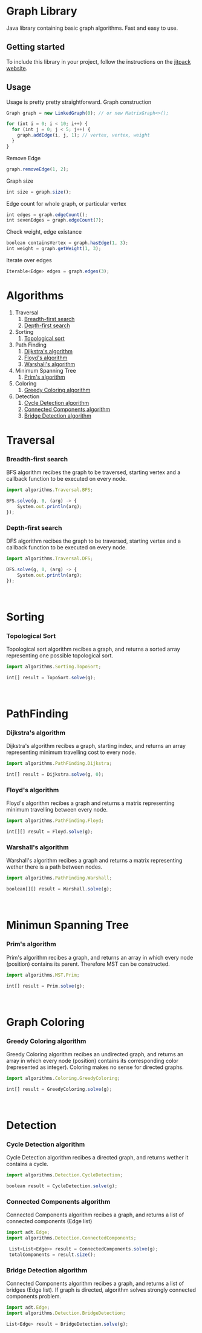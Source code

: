 # Graph Library
Java library containing basic graph algorithms. Fast and easy to use.
## Getting started
To include this library in your project, follow the instructions on the [jitpack website](https://jitpack.io/#MateoGiraz/graph-library).
## Usage
Usage is pretty pretty straightforward. Graph construction

```javascript
Graph graph = new LinkedGraph(0); // or new MatrixGraph<>();

for (int i = 0; i < 10; i++) {
  for (int j = 0; j < 5; j++) {
    graph.addEdge(i, j, 1); // vertex, vertex, weight
  }
}
```
Remove Edge
```javascript
graph.removeEdge(1, 2);
```
Graph size
```javascript
int size = graph.size();
```
Edge count for whole graph, or particular vertex
```javascript
int edges = graph.edgeCount();
int sevenEdges = graph.edgeCount(7);
```
Check weight, edge existance
```javascript
boolean containsVertex = graph.hasEdge(1, 3);
int weight = graph.getWeight(1, 3);
```
Iterate over edges
```javascript
Iterable<Edge> edges = graph.edges(3);
```

# Algorithms

1. Traversal
    1. [Breadth-first search](#bfs)
    2. [Depth-first search](#dfs)
2. Sorting
    1. [Topological sort](#toposort)
3. Path Finding
    1. [Dijkstra's algorithm](#dijkstra)
    2. [Floyd's algorithm](#floyd)
    3. [Warshall's algorithm](#warshall)
4. Minimum Spanning Tree
    1. [Prim's algorithm](#prim)
5. Coloring
    1. [Greedy Coloring algorithm](#greedycoloring)
6. Detection
    1. [Cycle Detection algorithm](#cycledetection)
    2. [Connected Components algorithm](#conncomponents)
    3. [Bridge Detection algorithm](#bridge)

    
# Traversal

### Breadth-first search <a name="bfs"></a>
BFS algorithm recibes the graph to be traversed, starting vertex and a callback function to be executed on every node.

```javascript
import algorithms.Traversal.BFS;

BFS.solve(g, 0, (arg) -> {
    System.out.println(arg);
});
```

### Depth-first search <a name="dfs"></a>
DFS algorithm recibes the graph to be traversed, starting vertex and a callback function to be executed on every node.

```javascript
import algorithms.Traversal.DFS;

DFS.solve(g, 0, (arg) -> {
    System.out.println(arg);
});
```
<br />

# Sorting 

### Topological Sort <a name="toposort"></a>
Topological sort algorithm recibes a graph, and returns a sorted array representing one possible topological sort.

```javascript
import algorithms.Sorting.TopoSort;

int[] result = TopoSort.solve(g);
```
<br />

# PathFinding

### Dijkstra's algorithm <a name="dijkstra"></a>
Dijkstra's algorithm recibes a graph, starting index, and returns an array representing minimum travelling cost to every node.

```javascript
import algorithms.PathFinding.Dijkstra;

int[] result = Dijkstra.solve(g, 0);
```

### Floyd's algorithm <a name="floyd"></a>
Floyd's algorithm recibes a graph and returns a matrix representing minimum travelling between every node.

```javascript
import algorithms.PathFinding.Floyd;

int[][] result = Floyd.solve(g);
```

### Warshall's algorithm <a name="warshall"></a>
Warshall's algorithm recibes a graph and returns a matrix representing wether there is a path between nodes.

```javascript
import algorithms.PathFinding.Warshall;

boolean[][] result = Warshall.solve(g);
```

<br />

# Minimun Spanning Tree

### Prim's algorithm <a name="prim"></a>
Prim's algorithm recibes a graph, and returns an array in which every node (position) contains its parent. Therefore MST can be constructed.

```javascript
import algorithms.MST.Prim;

int[] result = Prim.solve(g);
```
<br />

# Graph Coloring

### Greedy Coloring algorithm <a name="greedycoloring"></a>
Greedy Coloring algorithm recibes an undirected graph, and returns an array in which every node (position) contains its corresponding color (represented as integer). Coloring makes no sense for directed graphs.

```javascript
import algorithms.Coloring.GreedyColoring;

int[] result = GreedyColoring.solve(g);
```
<br />

# Detection

### Cycle Detection algorithm <a name="cycledetection"></a>
Cycle Detection algorithm recibes a directed graph, and returns wether it contains a cycle.

```javascript
import algorithms.Detection.CycleDetection;

boolean result = CycleDetection.solve(g);
```

### Connected Components algorithm <a name="conncomponents"></a>
Connected Components algorithm recibes a graph, and returns a list of connected components (Edge list)

```javascript
import adt.Edge;
import algorithms.Detection.ConnectedComponents;

 List<List<Edge>> result = ConnectedComponents.solve(g);
 totalComponents = result.size();
```

### Bridge Detection algorithm <a name="bridge"></a>
Connected Components algorithm recibes a graph, and returns a list of bridges (Edge list). If graph is directed, algorithm solves strongly connected components problem.

```javascript
import adt.Edge;
import algorithms.Detection.BridgeDetection;

List<Edge> result = BridgeDetection.solve(g);
```

<br />

